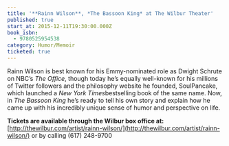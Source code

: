 ```yaml
---
title: '**Rainn Wilson**, *The Bassoon King* at The Wilbur Theater'
published: true
start_at: 2015-12-11T19:30:00.000Z
book_isbn:
  - 9780525954538
category: Humor/Memoir
ticketed: true
---
```

Rainn Wilson is best known for his Emmy-nominated role as Dwight Schrute on NBC’s *The Office*, though today he’s equally well-known for his millions of Twitter followers and the philosophy website he founded, SoulPancake, which launched a *New York Times*bestselling book of the same name. Now, in *The Bassoon King* he’s ready to tell his own story and explain how he came up with his incredibly unique sense of humor and perspective on life.

**Tickets are available through the Wilbur box office at:**[http://thewilbur.com/artist/rainn-wilson/](http://thewilbur.com/artist/rainn-wilson/) or by calling  (617) 248-9700
